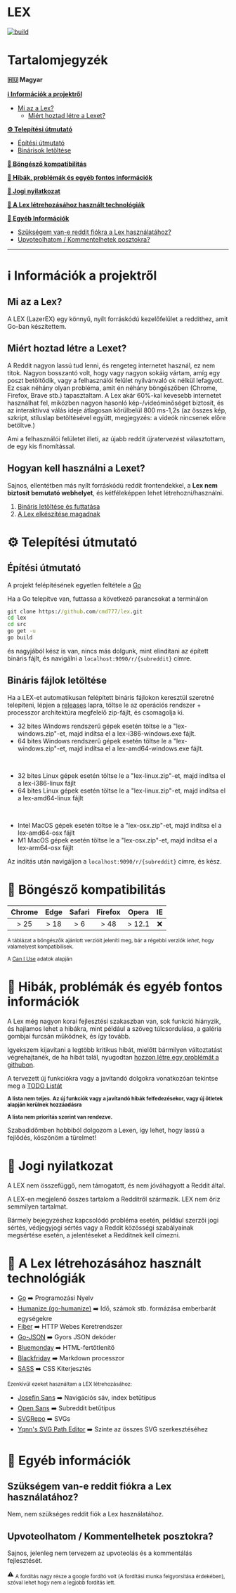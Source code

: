 # LEX
[![build](https://github.com/cmd777/lex/actions/workflows/build_all_os.yml/badge.svg)](https://github.com/cmd777/lex/actions/workflows/build_all_os.yml)

# Tartalomjegyzék

**🇭🇺 Magyar**

[**ℹ️ Információk a projektről**](#-információk-a-projektről)
- [Mi az a Lex?](#mi-az-a-lex)
  - [Miért hoztad létre a Lexet?](#miért-hoztad-létre-a-lexet)
  
[**⚙️ Telepítési útmutató**](#-telepítési-útmutató)
- [Építési útmutató](#építési-útmutató)
- [Binárisok letöltése](#bináris-fájlok-letöltése)

[**🔬 Böngésző kompatibilitás**](#-böngésző-kompatibilitás)

[**🚩 Hibák, problémák és egyéb fontos információk**](#-hibák-problémák-és-egyéb-fontos-információk)

[**📜 Jogi nyilatkozat**](#-jogi-nyilatkozat)

[**🧰 A Lex létrehozásához használt technológiák**](#-a-lex-létrehozásához-használt-technológiák)

[**📝 Egyéb Információk**](#-egyéb-információk)
- [Szükségem van-e reddit fiókra a Lex használatához?](#szükségem-van-e-reddit-fiókra-a-lex-használatához)
- [Upvoteolhatom / Kommentelhetek posztokra?](#upvoteolhatom--kommentelhetek-posztokra)

---

# ℹ️ Információk a projektről

## Mi az a Lex?
A LEX (LazerEX) egy könnyű, nyílt forráskódú kezelőfelület a reddithez, amit Go-ban készítettem.

## Miért hoztad létre a Lexet?

A Reddit nagyon lassú tud lenni, és rengeteg internetet használ, ez nem titok. Nagyon bosszantó volt, hogy vagy nagyon sokáig vártam, amíg egy poszt betöltődik, vagy a felhasználói felület nyilvánvaló ok nélkül lefagyott. Ez csak néhány olyan probléma, amit én néhány böngészőben (Chrome, Firefox, Brave stb.) tapasztaltam. A Lex akár 60%-kal kevesebb internetet használhat fel, miközben nagyon hasonló kép-/videóminőséget biztosít, és az interaktívvá válás ideje átlagosan körülbelül 800 ms-1,2s (az összes kép, szkript, stíluslap betöltésével együtt, megjegyzés: a videók nincsenek előre betöltve.)

Ami a felhasználói felületet illeti, az újabb reddit újratervezést választottam, de egy kis finomítással.

## Hogyan kell használni a Lexet?

Sajnos, ellentétben más nyílt forráskódú reddit frontendekkel, a **Lex nem biztosít bemutató webhelyet**, és kétféleképpen lehet létrehozni/használni.

1. [Bináris letöltése és futtatása](#bináris-fájlok-letöltése)
2. [A Lex elkészítése magadnak](#építési-útmutató)

# ⚙️ Telepítési útmutató

## Építési útmutató

A projekt felépítésének egyetlen feltétele a [Go](https://go.dev/dl)

Ha a Go telepítve van, futtassa a következő parancsokat a terminálon
```cmd
git clone https://github.com/cmd777/lex.git
cd lex
cd src
go get -u
go build
```
és nagyjából kész is van, nincs más dolgunk, mint elindítani az épített bináris fájlt, és navigálni a `localhost:9090/r/{subreddit}` címre.

## Bináris fájlok letöltése

Ha a LEX-et automatikusan felépített bináris fájlokon keresztül szeretné telepíteni, lépjen a [releases](https://github.com/cmd777/lex/releases/latest) lapra, töltse le az operációs rendszer + processzor architektúra megfelelő zip-fájlt, és csomagolja ki.

- 32 bites Windows rendszerű gépek esetén töltse le a "lex-windows.zip"-et, majd indítsa el a lex-i386-windows.exe fájlt.
- 64 bites Windows rendszerű gépek esetén töltse le a "lex-windows.zip"-et, majd indítsa el a lex-amd64-windows.exe fájlt.

<br>

- 32 bites Linux gépek esetén töltse le a "lex-linux.zip"-et, majd indítsa el a lex-i386-linux fájlt
- 64 bites Linux gépek esetén töltse le a "lex-linux.zip"-et, majd indítsa el a lex-amd64-linux fájlt

<br>

- Intel MacOS gépek esetén töltse le a "lex-osx.zip"-et, majd indítsa el a lex-amd64-osx fájlt
- M1 MacOS gépek esetén töltse le a "lex-osx.zip"-et, majd indítsa el a lex-arm64-osx fájlt

Az indítás után navigáljon a `localhost:9090/r/{subreddit}` címre, és kész.

# 🔬 Böngésző kompatibilitás
|Chrome  | Edge | Safari | Firefox  | Opera  | IE   |
|:-----: | :--: | :----: | :------: | :---:  | :--: |
| > 25   | > 18 | > 6    |  > 48    | > 12.1 | ❌  |

<sub>A táblázat a böngészők ajánlott verzióit jeleníti meg, bár a régebbi verziók *lehet*, hogy valamelyest kompatibilisek.</sub>

<sub>A [Can I Use](https://caniuse.com) adatok alapján</sub>

# 🚩 Hibák, problémák és egyéb fontos információk

A Lex még nagyon korai fejlesztési szakaszban van, sok funkció hiányzik, és hajlamos lehet a hibákra, mint például a szöveg túlcsordulása, a galéria gombjai furcsán működnek, és így tovább.

Igyekszem kijavítani a legtöbb kritikus hibát, mielőtt bármilyen változtatást végrehajtanék, de ha hibát talál, nyugodtan [hozzon létre egy problémát a githubon](https://github.com/cmd777/lex/issues).

A tervezett új funkciókra vagy a javítandó dolgokra vonatkozóan tekintse meg a [TODO Listát](https://github.com/cmd777/lex/blob/main/TODO.md)

<sub>**A lista nem teljes. Az új funkciók vagy a javítandó hibák felfedezésekor, vagy új ötletek alapján kerülnek hozzáadásra**</sub>

<sub>**A lista nem prioritás szerint van rendezve.**</sub>

Szabadidőmben hobbiból dolgozom a Lexen, így lehet, hogy lassú a fejlődés, köszönöm a türelmet!

# 📜 Jogi nyilatkozat

A LEX nem összefüggő, nem támogatott, és nem jóváhagyott a Reddit által.

A LEX-en megjelenő összes tartalom a Redditről származik. LEX nem őriz semmilyen tartalmat.

Bármely bejegyzéshez kapcsolódó probléma esetén, például szerzői jogi sértés, védjegyjogi sértés vagy a Reddit közösségi szabályainak megsértése esetén, a jelentéseket a Redditnek kell címezni.

# 🧰 A Lex létrehozásához használt technológiák

- [Go](https://go.dev) ➡️ Programozási Nyelv
- [Humanize (go-humanize)](https://github.com/dustin/go-humanize) ➡️ Idő, számok stb. formázása emberbarát egységekre
- [Fiber](https://github.com/gofiber/fiber) ➡️ HTTP Webes Keretrendszer
- [Go-JSON](https://github.com/goccy/go-json) ➡️ Gyors JSON dekóder
- [Bluemonday](https://github.com/microcosm-cc/bluemonday) ➡️ HTML-fertőtlenítő
- [Blackfriday](https://github.com/russross/blackfriday/tree/v2) ➡️ Markdown processzor
- [SASS](https://sass-lang.com) ➡️ CSS Kiterjesztés

<sub>Ezenkívül ezeket használtam a LEX létrehozásához:</sub>

- [Josefin Sans](https://fonts.google.com/specimen/Josefin+Sans) ➡️ Navigációs sáv, index betűtípus
- [Open Sans](https://fonts.google.com/specimen/Open+Sans) ➡️ Subreddit betűtípus
- [SVGRepo](https://www.svgrepo.com) ➡️ SVGs
- [Yqnn's SVG Path Editor](https://github.com/Yqnn/svg-path-editor) ➡️ Szinte az összes SVG szerkesztéséhez

# 📝 Egyéb információk

## Szükségem van-e reddit fiókra a Lex használatához?

Nem, nem szükséges reddit fiók a Lex használatához.

## Upvoteolhatom / Kommentelhetek posztokra?

Sajnos, jelenleg nem tervezem az upvoteolás és a kommentálás fejlesztését.

⚠️ <sub>A fordítás nagy része a google fordító volt (A fordítási munka felgyorsítása érdekében), szóval lehet hogy nem a legjobb fordítás lett.</sub>